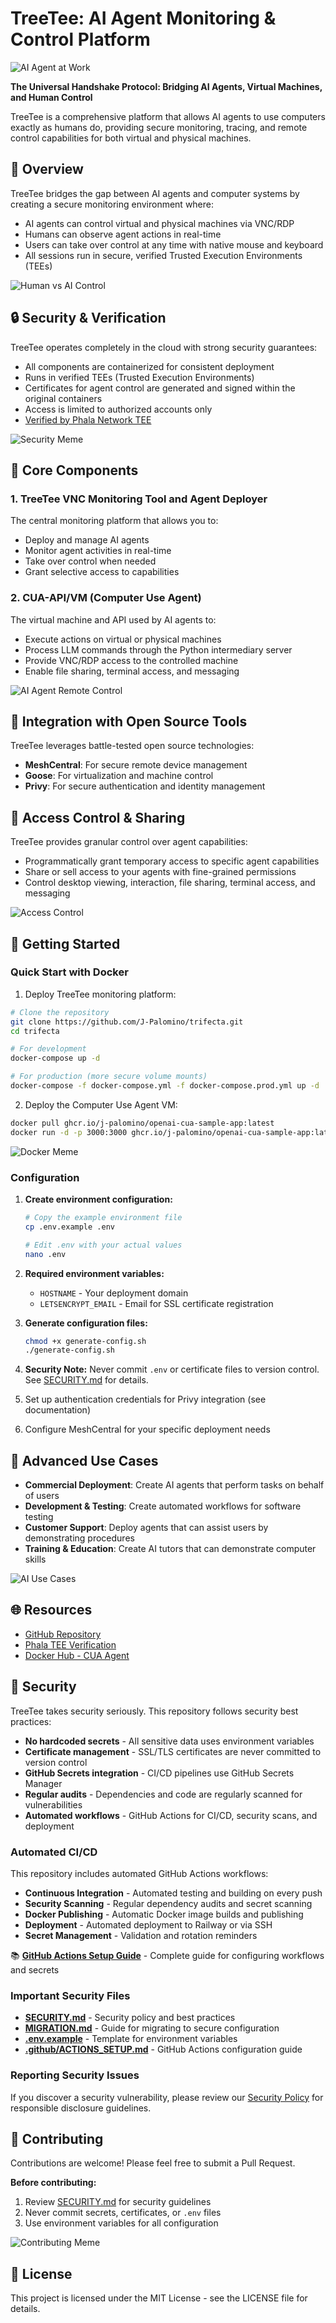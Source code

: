 # TreeTee: AI Agent Monitoring & Control Platform

![AI Agent at Work](https://media1.giphy.com/media/mTxnhJyiVYTUA/giphy_s.gif?cid=6c09b952snrxtrklyp25g9h06jz0y0qqw20l3neyh21hp41n&ep=v1_gifs_search&rid=giphy_s.gif&ct=g)

**The Universal Handshake Protocol: Bridging AI Agents, Virtual Machines, and Human Control**

TreeTee is a comprehensive platform that allows AI agents to use computers exactly as humans do, providing secure monitoring, tracing, and remote control capabilities for both virtual and physical machines.

## 🚀 Overview

TreeTee bridges the gap between AI agents and computer systems by creating a secure monitoring environment where:

- AI agents can control virtual and physical machines via VNC/RDP
- Humans can observe agent actions in real-time
- Users can take over control at any time with native mouse and keyboard
- All sessions run in secure, verified Trusted Execution Environments (TEEs)

![Human vs AI Control](https://i.imgur.com/s9sLMCU.jpg)

## 🔒 Security & Verification

TreeTee operates completely in the cloud with strong security guarantees:

- All components are containerized for consistent deployment
- Runs in verified TEEs (Trusted Execution Environments)
- Certificates for agent control are generated and signed within the original containers
- Access is limited to authorized accounts only
- [Verified by Phala Network TEE](https://cloud.phala.network/explorer/app_48dc0b7e647cbbfef16f2ae6cf2d5ca99d129402)

![Security Meme](https://i.imgur.com/xFzY1XE.jpg)

## 🧩 Core Components

### 1. TreeTee VNC Monitoring Tool and Agent Deployer
The central monitoring platform that allows you to:
- Deploy and manage AI agents
- Monitor agent activities in real-time
- Take over control when needed
- Grant selective access to capabilities

### 2. CUA-API/VM (Computer Use Agent)
The virtual machine and API used by AI agents to:
- Execute actions on virtual or physical machines
- Process LLM commands through the Python intermediary server
- Provide VNC/RDP access to the controlled machine
- Enable file sharing, terminal access, and messaging

![AI Agent Remote Control](https://i.imgur.com/gGm9kGD.jpg)

## 🔌 Integration with Open Source Tools

TreeTee leverages battle-tested open source technologies:

- **MeshCentral**: For secure remote device management
- **Goose**: For virtualization and machine control
- **Privy**: For secure authentication and identity management

## 🚪 Access Control & Sharing

TreeTee provides granular control over agent capabilities:
- Programmatically grant temporary access to specific agent capabilities
- Share or sell access to your agents with fine-grained permissions
- Control desktop viewing, interaction, file sharing, terminal access, and messaging

![Access Control](https://i.imgur.com/d8tU3fl.jpg)

## 🏁 Getting Started

### Quick Start with Docker

1. Deploy TreeTee monitoring platform:

```bash
# Clone the repository
git clone https://github.com/J-Palomino/trifecta.git
cd trifecta

# For development
docker-compose up -d

# For production (more secure volume mounts)
docker-compose -f docker-compose.yml -f docker-compose.prod.yml up -d
```

2. Deploy the Computer Use Agent VM:

```bash
docker pull ghcr.io/j-palomino/openai-cua-sample-app:latest
docker run -d -p 3000:3000 ghcr.io/j-palomino/openai-cua-sample-app:latest
```

![Docker Meme](https://i.imgur.com/YuV5U8a.jpg)

### Configuration

1. **Create environment configuration:**
   ```bash
   # Copy the example environment file
   cp .env.example .env
   
   # Edit .env with your actual values
   nano .env
   ```

2. **Required environment variables:**
   - `HOSTNAME` - Your deployment domain
   - `LETSENCRYPT_EMAIL` - Email for SSL certificate registration

3. **Generate configuration files:**
   ```bash
   chmod +x generate-config.sh
   ./generate-config.sh
   ```

4. **Security Note:** Never commit `.env` or certificate files to version control. See [SECURITY.md](SECURITY.md) for details.

5. Set up authentication credentials for Privy integration (see documentation)

6. Configure MeshCentral for your specific deployment needs

## 🔧 Advanced Use Cases

- **Commercial Deployment**: Create AI agents that perform tasks on behalf of users
- **Development & Testing**: Create automated workflows for software testing
- **Customer Support**: Deploy agents that can assist users by demonstrating procedures
- **Training & Education**: Create AI tutors that can demonstrate computer skills

![AI Use Cases](https://i.imgur.com/lKL4alE.jpg)

## 🌐 Resources

- [GitHub Repository](https://github.com/J-Palomino/trifecta)
- [Phala TEE Verification](https://cloud.phala.network/explorer/app_48dc0b7e647cbbfef16f2ae6cf2d5ca99d129402)
- [Docker Hub - CUA Agent](https://hub.docker.com/r/ghcr.io/j-palomino/openai-cua-sample-app)

## 🔐 Security

TreeTee takes security seriously. This repository follows security best practices:

- **No hardcoded secrets** - All sensitive data uses environment variables
- **Certificate management** - SSL/TLS certificates are never committed to version control
- **GitHub Secrets integration** - CI/CD pipelines use GitHub Secrets Manager
- **Regular audits** - Dependencies and code are regularly scanned for vulnerabilities
- **Automated workflows** - GitHub Actions for CI/CD, security scans, and deployment

### Automated CI/CD

This repository includes automated GitHub Actions workflows:

- **Continuous Integration** - Automated testing and building on every push
- **Security Scanning** - Regular dependency audits and secret scanning
- **Docker Publishing** - Automatic Docker image builds and publishing
- **Deployment** - Automated deployment to Railway or via SSH
- **Secret Management** - Validation and rotation reminders

📚 **[GitHub Actions Setup Guide](.github/ACTIONS_SETUP.md)** - Complete guide for configuring workflows and secrets

### Important Security Files

- **[SECURITY.md](SECURITY.md)** - Security policy and best practices
- **[MIGRATION.md](MIGRATION.md)** - Guide for migrating to secure configuration
- **[.env.example](.env.example)** - Template for environment variables
- **[.github/ACTIONS_SETUP.md](.github/ACTIONS_SETUP.md)** - GitHub Actions configuration guide

### Reporting Security Issues

If you discover a security vulnerability, please review our [Security Policy](SECURITY.md) for responsible disclosure guidelines.

## 🤝 Contributing

Contributions are welcome! Please feel free to submit a Pull Request.

**Before contributing:**
1. Review [SECURITY.md](SECURITY.md) for security guidelines
2. Never commit secrets, certificates, or `.env` files
3. Use environment variables for all configuration

![Contributing Meme](https://i.imgur.com/DHpz60d.jpg)

## 📄 License

This project is licensed under the MIT License - see the LICENSE file for details.
